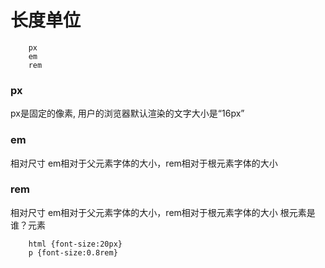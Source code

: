 # 长度单位
```
	px
	em
	rem
```


### px
px是固定的像素,
用户的浏览器默认渲染的文字大小是“16px”


### em
相对尺寸
em相对于父元素字体的大小，rem相对于根元素字体的大小


### rem
相对尺寸
em相对于父元素字体的大小，rem相对于根元素字体的大小
根元素是谁？<html>元素
```
	html {font-size:20px}
	p {font-size:0.8rem}

```
